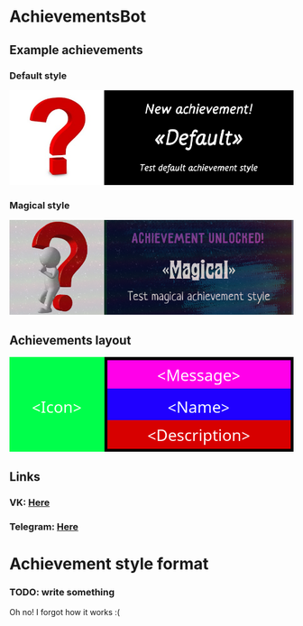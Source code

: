 # AchievementsBot

## Example achievements

### Default style
![Default style](Images/styles/default.png)

### Magical style
![Magical style](Images/styles/magical.png)

## Achievements layout
![Achievement layout](Images/styles/layout.png)

## Links
### VK: [Here](https://vk.com/achgenbot)
### Telegram: [Here](https://t.me/achgenbot)


# Achievement style format

### TODO: write something

Oh no! I forgot how it works :(
